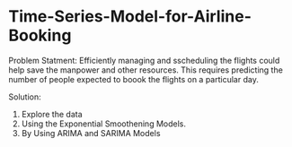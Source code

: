 # Time-Series-Model-for-Airline-Booking

Problem Statment: 
Efficiently managing and sscheduling the flights could help save the manpower and other resources. This requires predicting the number of people expected to boook the flights on a particular day.

Solution:

1. Explore the data
2. Using the Exponential Smoothening Models.
3. By Using ARIMA and SARIMA Models
